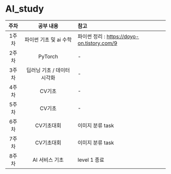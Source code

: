 # AI_study

|주차|공부 내용|참고|
|:------:|:---:|:---|
|1주차|파이썬 기초 및 ai 수학|파이썬 정리 : https://doyo-on.tistory.com/9|
|2주차|PyTorch| - |
|3주차|딥러닝 기초 / 데이터 시각화 | - |
|4주차| CV기초 |-|
|5주차| CV기초 |-|
|6주차| CV기초대회 | 이미지 분류 task|
|7주차| CV기초대회 | 이미지 분류 task|
|8주차| AI 서비스 기초 | level 1 종료 |
